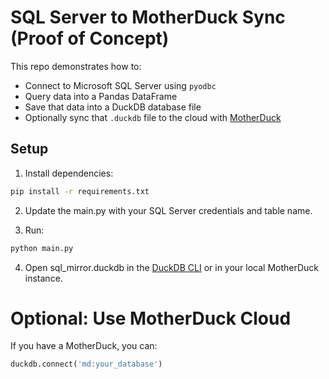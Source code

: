 # SQL Server to MotherDuck Sync (Proof of Concept)

This repo demonstrates how to:
- Connect to Microsoft SQL Server using `pyodbc`
- Query data into a Pandas DataFrame
- Save that data into a DuckDB database file
- Optionally sync that `.duckdb` file to the cloud with [MotherDuck](https://motherduck.com)

## Setup

1. Install dependencies:

```bash
pip install -r requirements.txt
```

2. Update the main.py with your SQL Server credentials and table name. 

3. Run:

```bash
python main.py
```

4. Open sql_mirror.duckdb in the [DuckDB CLI](https://duckdb.org/docs/duckdb_cli) or in your local MotherDuck instance.

# Optional: Use MotherDuck Cloud

If you have a MotherDuck, you can: 

```python
duckdb.connect('md:your_database')
```

